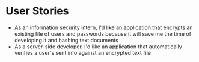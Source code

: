 # User Stories
- As an information security intern, 
I'd like an application that encrypts an existing file of
users and passwords because it will save me 
the time of developing it and hashing text documents
- As a server-side developer, I'd like an application that
automatically verifies a user's sent info against an encrypted
text file